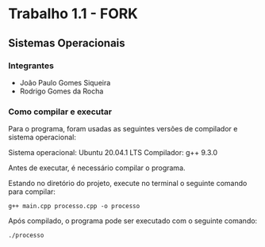 # Trabalho 1.1 - FORK

## Sistemas Operacionais

### Integrantes

- João Paulo Gomes Siqueira
- Rodrigo Gomes da Rocha


### Como compilar e executar


Para o programa, foram usadas as seguintes versões de compilador e sistema operacional:

Sistema operacional: Ubuntu 20.04.1 LTS
Compilador: g++ 9.3.0

Antes de executar, é necessário compilar o programa.

Estando no diretório do projeto, execute no terminal o seguinte comando para compilar:

```
g++ main.cpp processo.cpp -o processo

```

Após compilado, o programa pode ser executado com o seguinte comando:

```
./processo

```


